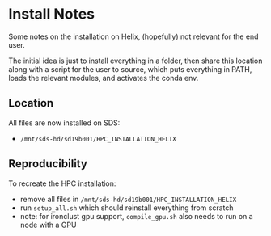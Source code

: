 # Install Notes

Some notes on the installation on Helix,
(hopefully) not relevant for the end user.

The initial idea is just to install everything in a folder,
then share this location along with a script for the user to source,
which puts everything in PATH, loads the relevant modules,
and activates the conda env.

## Location

All files are now installed on SDS:

- `/mnt/sds-hd/sd19b001/HPC_INSTALLATION_HELIX`

## Reproducibility

To recreate the HPC installation:

- remove all files in `/mnt/sds-hd/sd19b001/HPC_INSTALLATION_HELIX`
- run `setup_all.sh` which should reinstall everything from scratch
- note: for ironclust gpu support, `compile_gpu.sh` also needs to run on a node with a GPU
